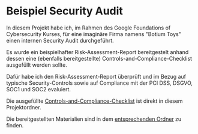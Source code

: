 # Beispiel Security Audit

In diesem Projekt habe ich, im Rahmen des Google Foundations of Cybersecurity Kurses, für eine imaginäre Firma namens "Botium Toys" einen internen Security Audit durchgeführt.

Es wurde ein beispielhafter Risk-Assessment-Report bereitgestelt anhand dessen eine (ebenfalls bereitgestellte) Controls-and-Compliance-Checklist ausgefüllt werden sollte.

Dafür habe ich den Risk-Assessment-Report überprüft und im Bezug auf typische Security-Controls sowie auf Compliance mit der PCI DSS, DSGVO, SOC1 und SOC2 evaluiert.

Die ausgefüllte [Controls-and-Compliance-Checklist](/projects/Example%20Security%20Audit/Controls-and-Compliance-Checklist.pdf) ist direkt in diesem Projektordner.

Die bereitgestellten Materialien sind in dem [entsprechenden Ordner](projects/Example%20Security%20Audit/Bereitgestellte%20Dateien) zu finden.
